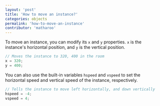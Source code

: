 ```yaml
---
layout: 'post'
title: 'How to move an instance?'
categories: objects
permalink: 'how-to-move-an-instance'
contributor: 'matharoo'
---
```


To move an instance, you can modify its `x` and `y` properties. `x` is the instance's horizontal position, and `y` is the vertical position.

```js
// Moves the instance to 320, 400 in the room
x = 320;
y = 400;
```

You can also use the built-in variables `hspeed` and `vspeed` to set the horizontal speed and vertical speed of the instance, respectively.

```js
// Tells the instance to move left horizontally, and down vertically
hspeed = -4;
vspeed = 4;
```